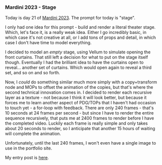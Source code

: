 ### Mardini 2023 - Stage

Today is day 21 of [Mardini 2023][mardini-2023]. The prompt for today is "stage".

I only had one idea for this prompt - build and render a literal theater stage. Which,
let's face it, is a really weak idea. Either I go incredibly basic, in which case it's
not creative at all, or I add tons of props and detail, in which case I don't have
time to model everything.

I decided to model an _empty_ stage, using Vellum to simulate opening the front
curtains. That still left a decision for what to put on the stage itself though.
Eventually I had the brilliant idea to have the curtains open to reveal... another
set of curtains. Which would open again to reveal a third set, and so on and so forth.

Now, I _could_ do something similar much more simply with a copy+transform node and
MOPs to offset the animation of the copies, but that's where the second technical
innovation comes in. I decided to render each recursive layer as a texture - not
because I think it will look better, but because it forces me to learn another aspect
of PDG/TOPs that I haven't had occasion to touch yet - a for-loop with feedback. There
are only 240 frames - that's 10 seconds at 24 frames per second - but since I have to
render the entire sequence recursively, that puts me at 2400 frames to render before I
have the completed video. Luckily each frame is really simple and only takes about 20
seconds to render, so I anticipate that another 15 hours of waiting will complete
the animation.

Unfortunately, until the last 240 frames, I won't even have a single image to use
in the portfolio site.

My entry post is [here][entry-post].

[mardini-2023]: https://www.sidefx.com/community-main-menu/contests-jams/mardini-2023/
[entry-post]: https://www.sidefx.com/forum/topic/89449/?page=1#post-387823
